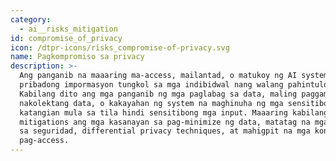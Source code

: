 ```yaml
---
category:
  - ai__risks_mitigation
id: compromise_of_privacy
icon: /dtpr-icons/risks_compromise-of-privacy.svg
name: Pagkompromiso sa privacy
description: >-
  Ang panganib na maaaring ma-access, mailantad, o matukoy ng AI system ang
  pribadong impormasyon tungkol sa mga indibidwal nang walang pahintulot nila.
  Kabilang dito ang mga panganib ng mga paglabag sa data, maling paggamit ng
  nakolektang data, o kakayahan ng system na maghinuha ng mga sensitibong
  katangian mula sa tila hindi sensitibong mga input. Maaaring kabilang sa mga
  mitigations ang mga kasanayan sa pag-minimize ng data, matatag na mga hakbang
  sa seguridad, differential privacy techniques, at mahigpit na mga kontrol sa
  pag-access.
---
```


